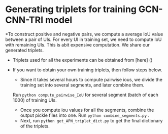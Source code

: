 # Generating triplets for training GCN-CNN-TRI model

*To construct positive and negative pairs, we compute a average IoU value between a pair of UIs. For every UI in training set, we need to compute IoU with remaining UIs. This is abit expensive computation. We share our generated triplets.

* Triplets used for all the experiments can be obtained from [here] ()

* If you want to obtain your own training triplets, then follow steps below.
	* Since it takes several hours to compute pairwise ious, we divide the training set into several segments, and later combine them.
	
	Run `python compute_pairwise_IoU` for several segment (batch of each 1000) of training UIs. 
	* Once you compute iou values for all the segments, combine the output pickle files into one.
	Run `python combine_segments.py` .
	* Next, run `python get_APN_triplet_dict.py` to get the final dictionary of the triplets. 